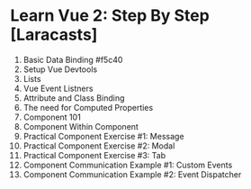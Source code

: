 # Learn Vue 2: Step By Step [Laracasts]

1. Basic Data Binding  #f5c40
2. Setup Vue Devtools
3. Lists
4. Vue Event Listners
5. Attribute and Class Binding
6. The need for Computed Properties
7. Component 101
8. Component Within Component
9. Practical Component Exercise #1: Message
10. Practical Component Exercise #2: Modal
11. Practical Component Exercise #3: Tab
12. Component Communication Example #1: Custom Events
13. Component Communication Example #2: Event Dispatcher

